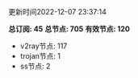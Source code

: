 更新时间2022-12-07 23:37:14

**总订阅: 45**
**总节点: 705**
**有效节点: 120**
- v2ray节点: 117
- trojan节点: 1
- ss节点: 2
